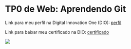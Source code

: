 <h1>TP0 de Web: Aprendendo Git</h1>

Link para meu perfil na Digital Innovation One (DIO):
<a href="https://web.digitalinnovation.one/users/matheusps12?tab=achievements">
  perfil
</a>

Link para baixar meu certificado na DIO:
<a href="https://certificates.digitalinnovation.one/2BF3FE4C">
  certificado
</a>

<img src="https://fegemo.github.io/cefet-web/images/medalha-curso-git-na-dio.png">
